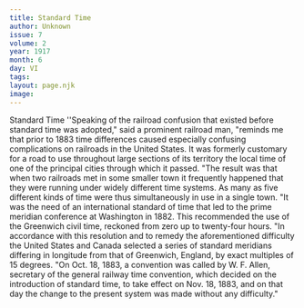```yaml
---
title: Standard Time
author: Unknown
issue: 7
volume: 2
year: 1917
month: 6
day: VI
tags:
layout: page.njk
image:
---
```

Standard Time   ''Speaking of the railroad confusion that existed before standard time was adopted," said a prominent railroad man, "reminds me that prior to 1883 time differences caused especially confusing complications on railroads in the United States. It was formerly customary for a road to use throughout large sections of its territory the local time of one of the principal cities through which it passed.   "The result was that when two railroads met in some smaller town it frequently happened that they were running under widely different time systems. As many as five different kinds of time were thus simultaneously in use in a single town.   "It was the need of an international standard of time that led to the prime meridian conference at Washington in 1882. This recommended the use of the Greenwich civil time, reckoned from zero up to twenty-four hours.   "In accordance with this resolution and to remedy the aforementioned difficulty the United States and Canada selected a series of standard meridians differing in longitude from that of Greenwich, England, by exact multiples of 15 degrees.   "On Oct. 18, 1883, a convention was called   by W. F. Allen, secretary of the general   railway time convention, which decided on the introduction of standard time, to take effect on Nov. 18, 1883, and on that day the change to the present system was made without any difficulty."   




